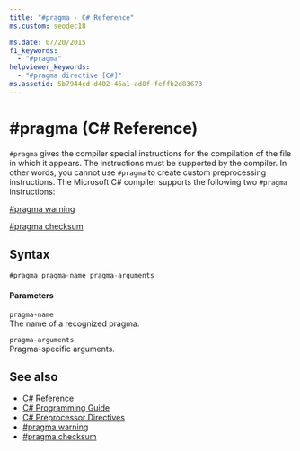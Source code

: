 ```yaml
---
title: "#pragma - C# Reference"
ms.custom: seodec18

ms.date: 07/20/2015
f1_keywords: 
  - "#pragma"
helpviewer_keywords: 
  - "#pragma directive [C#]"
ms.assetid: 5b7944cd-d402-46a1-ad8f-feffb2d83673
---
```

# #pragma (C# Reference)
`#pragma` gives the compiler special instructions for the compilation of the file in which it appears. The instructions must be supported by the compiler. In other words, you cannot use `#pragma` to create custom preprocessing instructions. The Microsoft C# compiler supports the following two `#pragma` instructions:  
  
 [#pragma warning](../../../csharp/language-reference/preprocessor-directives/preprocessor-pragma-warning.md)  
  
 [#pragma checksum](../../../csharp/language-reference/preprocessor-directives/preprocessor-pragma-checksum.md)  
  
## Syntax  
  
```csharp
#pragma pragma-name pragma-arguments  
```  
  
#### Parameters  
 `pragma-name`  
 The name of a recognized pragma.  
  
 `pragma-arguments`  
 Pragma-specific arguments.  
  
## See also

- [C# Reference](../../../csharp/language-reference/index.md)
- [C# Programming Guide](../../../csharp/programming-guide/index.md)
- [C# Preprocessor Directives](../../../csharp/language-reference/preprocessor-directives/index.md)
- [#pragma warning](../../../csharp/language-reference/preprocessor-directives/preprocessor-pragma-warning.md)
- [#pragma checksum](../../../csharp/language-reference/preprocessor-directives/preprocessor-pragma-checksum.md)
